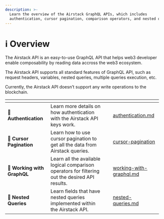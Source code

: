 ```yaml
---
description: >-
  Learn the overview of the Airstack GraphQL APIs, which includes
  authentication, cursor pagination, comparison operators, and nested queries.
---
```


# ℹ Overview

The Airstack API is an easy-to-use GraphQL API that helps web3 developer enable composability by reading data accross the web3 ecosystem.

The Airstack API supports all standard features of GraphQL API, such as request headers, variables, nested queries, multiple queries execution, etc.

Currently, the Airstack API doesn’t support any write operations to the blockchain.

<table data-view="cards"><thead><tr><th></th><th></th><th></th><th data-hidden data-card-target data-type="content-ref"></th></tr></thead><tbody><tr><td><span data-gb-custom-inline data-tag="emoji" data-code="1f510">🔐</span> <strong>Authentication</strong></td><td>Learn more details on how authentication with the Airstack API keys work.</td><td></td><td><a href="authentication.md">authentication.md</a></td></tr><tr><td><span data-gb-custom-inline data-tag="emoji" data-code="1f4cd">📍</span> <strong>Cursor Pagination</strong></td><td>Learn how to use cursor pagination to get all the data from Airstack queries.</td><td></td><td><a href="cursor-pagination/">cursor-pagination</a></td></tr><tr><td><span data-gb-custom-inline data-tag="emoji" data-code="1f4cf">📏</span> <strong>Working with GraphQL</strong></td><td>Learn all the available logical comparison operators for filtering out the desired API results.</td><td></td><td><a href="working-with-graphql.md">working-with-graphql.md</a></td></tr><tr><td><span data-gb-custom-inline data-tag="emoji" data-code="1f945">🥅</span> <strong>Nested Queries</strong></td><td>Learn fields that have nested queries implemented within the Airstack API.</td><td></td><td><a href="nested-queries.md">nested-queries.md</a></td></tr></tbody></table>
